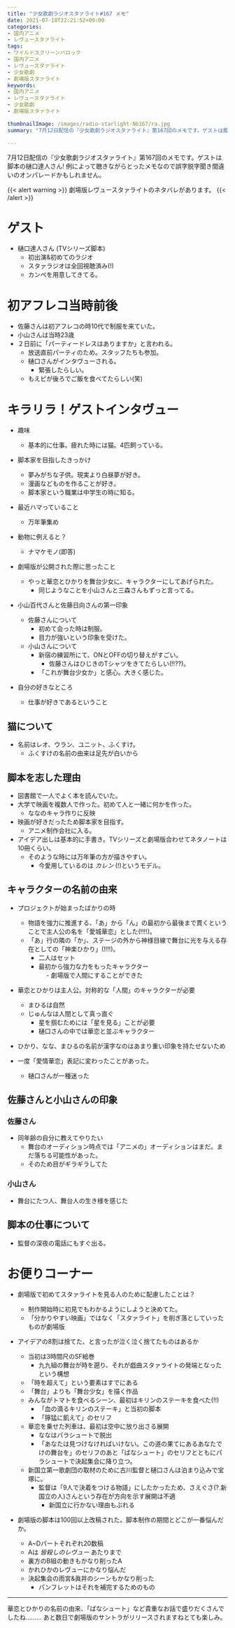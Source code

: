 ```yaml
---
title: "少女歌劇ラジオスタァライト#167 メモ"
date: 2021-07-18T22:21:52+09:00
categories:
- 国内アニメ
- レヴュースタァライト
tags:
- ワイルドスクリーンバロック
- 国内アニメ
- レヴュースタァライト
- 少女歌劇
- 劇場版スタァライト
keywords:
- 国内アニメ
- レヴュースタァライト
- 少女歌劇
- 劇場版スタァライト

thumbnailImage: /images/radio-starlight-Nb167/ra.jpg
summary: "7月12日配信の『少女歌劇ラジオスタァライト』第167回のメモです。ゲストは脚本の樋口達人さん!"

---
```

7月12日配信の『少女歌劇ラジオスタァライト』第167回のメモです。ゲストは脚本の樋口達人さん!
例によって聴きながらとったメモなので誤字脱字聞き間違いのオンパレードかもしれません。


{{< alert warning >}}
劇場版レヴュースタァライトのネタバレがあります。
{{< /alert >}}

<!--toc-->
# ゲスト
- 樋口達人さん (TVシリーズ脚本)
    - 初出演&初めてのラジオ
    - スタァラジオは全回視聴済み(!)
    - カンペを用意してきてる。

# 初アフレコ当時前後
- 佐藤さんは初アフレコの時10代で制服を来ていた。
- 小山さんは当時23歳
- ２日前に「パーティードレスはありますか」と言われる。
    - 放送直前パーティのため。スタッフたちも参加。
    - 樋口さんがインタヴューされる。
        - 緊張したらしい。
    - もえピが後ろでご飯を食べてたらしい(笑)

# キラリラ！ゲストインタヴュー
- 趣味
    - 基本的に仕事。疲れた時には猫。4匹飼っている。
- 脚本家を目指したきっかけ
    - 夢みがちな子供。現実より白昼夢が好き。
    - 漫画などものを作ることが好き。
    - 脚本家という職業は中学生の時に知る。
- 最近ハマっていること
    - 万年筆集め
- 動物に例えると？
    - ナマケモノ(即答)

- 劇場版が公開された際に思ったこと
    - やっと華恋とひかりを舞台少女に、キャラクターにしてあげられた。
        - 同じようなことを小山さんと三森さんもずっと言ってる。
- 小山百代さんと佐藤日向さんの第一印象
    - 佐藤さんについて
        - 初めて会った時は制服。
        - 目力が強いという印象を受けた。
    - 小山さんについて
        - 新宿の練習所にて、ONとOFFの切り替えがすごい。
            - 佐藤さんはひじきのTシャツをきてたらしい(!!??)。
        - 「これが舞台少女か」と感心。大きく感じた。

- 自分の好きなところ
    - 仕事が好きであるということ

## 猫について
- 名前はレオ、ウラン、ユニット、ふくすけ。
    - ふくすけの名前の由来は足先が白いから

## 脚本を志した理由
- 図書館で一人でよく本を読んでいた。
- 大学で映画を複数人で作った。初めて人と一緒に何かを作った。
    - ななのキャラ作りに反映
- 映画が好きだったため脚本家を目指す。       
    - アニメ制作会社に入る。
- アイデア出しは基本的に手書き。TVシリーズと劇場版合わせてネタノートは10冊くらい。
    - そのような時には万年筆の方が描きやすい。
        - 今愛用しているのは *カレン* (!)というモデル。

## キャラクターの名前の由来
- プロジェクトが始まったばかりの時
    - 物語を強力に推進する、「あ」から「ん」の最初から最後まで貫くということで主人公の名を「愛城華恋」とした(!!!!)。
    - 「あ」行の隣の「か」、ステージの外から神様目線で舞台に光を与える存在としての「神楽ひかり」(!!!!)。
        - 二人はセット
        - 最初から強力な力をもったキャラクター  
　      - 劇場版で人間にすることができた

- 華恋とひかりは主人公。対称的な「人間」のキャラクターが必要
    - まひるは自然
    - じゅんなは人間として真っ直ぐ
        - 星を掴むためには「星を見る」ことが必要
        - 樋口さんの中では華恋と並ぶキャラクター

- ひかり、なな、まひるの名前が漢字なのはあまり重い印象を持たせないため
- 一度「愛情華恋」表記に変わったことがあった。
    - 樋口さんが一種迷った

## 佐藤さんと小山さんの印象
### 佐藤さん
- 同年齢の自分に教えてやりたい
    - 舞台のオーディション時点では「アニメの」オーディションはまだ。まだ落ちる可能性があった。
    - そのため目がギラギラしてた

### 小山さん
- 舞台にたつ人、舞台人の生き様を感じた


## 脚本の仕事について
- 監督の深夜の電話にもすぐ出る。


# お便りコーナー
- 劇場版で初めてスタァライトを見る人のために配慮したことは？
    - 制作開始時に初見でもわかるようにしようと決めてた。
    - 「分かりやすい映画」ではなく「スタァライト」を削ぎ落としていったものが劇場版

- アイデアの8割は捨てた、と言ったが泣く泣く捨てたものはあるか
    - 当初は3時間尺のSF絵巻
        - 九九組の舞台が時を遡り、それが戯曲スタァライトの発端となったという構想
    - 「時を超えて」という要素はすでにある
    - 「舞台」よりも「舞台少女」を描く作品
    - みんながトマトを食べるシーン、最初はキリンのステーキを食べた(!!)
        - 「血の滴るキリンのステーキ」と当初の脚本
        - 「獰猛に飢えて」のセリフ
    - 華恋を乗せた列車は、最初は空中に放り出さる展開
        - ななはパラシュートで脱出
        - 「あなたは見つけなければいけない。この道の果てにあるあなたでけの舞台を」のセリフのあと「ばなシュート」のセリフとともにパラシュートで決起集会に降り立つ。
    - 新国立第一歌劇団の取材のために古川監督と樋口さんは泊まり込みで宝塚に。
        - 監督は「9人で決着をつける物語」にしたかったため、さえぐさ(?.新国立の人)さんという存在が方向を示す展開は不適
            - 新国立に行かない理由もぶれる
- 劇場版の脚本は100回以上改稿された。脚本制作の期間とどこが一番悩んだか。
    - A~Dパートそれぞれ20数稿
    - Aは *皆殺しのレヴュー* あたりまで
    - 裏方のB組の動きもかなり削ったA
    - かれひかのレヴューにかなり悩んだ
    - 決起集会の雨宮&眞井のシーンもかなり削った
        - パンフレットはそれを補完するためのもの
            
--- 

華恋とひかりの名前の由来、「ばなシュート」など貴重なお話で盛りだくさんでしたね.........
あと数日で劇場版のサントラがリリースされますねとても楽しみ。





